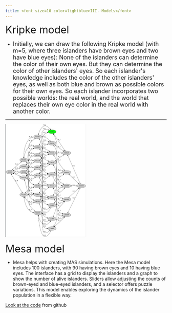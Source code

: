 ```yaml
---
title: <font size=10 color=lightblue>III. Models</font>
---
```


<font size=6>Kripke model</font>
- <font size=4>Initially, we can draw the following Kripke model (with m=5, where three islanders have brown eyes and two have blue eyes): None of the islanders can determine the color of their own eyes. But they can determine the color of other islanders' eyes. So each islander's knowledge includes the color of the other islanders' eyes, as well as both blue and brown as possible colors for their own eyes. So each islander incorporates two possible worlds: the real world, and the world that replaces their own eye color in the real world with another color.</font>
---
<img src="img/Kripkle.jpg" width="50%" height="50%">

<font size=6>Mesa model</font>
- Mesa helps with creating MAS simulations. Here the Mesa model includes 100 islanders, with 90 having brown eyes and 10 having blue eyes. The interface has a grid to display the islanders and a graph to show the number of alive islanders. Sliders allow adjusting the counts of brown-eyed and blue-eyed islanders, and a selector offers puzzle variations. This model enables exploring the dynamics of the islander population in a flexible way.

[Look at the code](https://github.com/Jiayun-Zhang/LAMAS_project) from github

